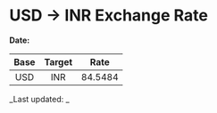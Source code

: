 # USD → INR Exchange Rate

**Date:** 

| Base | Target | Rate  |
|:----:|:------:|:-----:|
| USD  | INR    | 84.5484 |

_Last updated: _